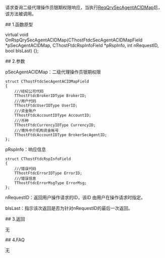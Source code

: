<p>请求查询二级代理操作员银期权限响应，当执行<a href="../../CTHOSTFTDCTRADERSPI/REQQRYSECAGENTACIDMAP/">ReqQrySecAgentACIDMap</a>后，该方法被调用。</p>
<span class="anchor" id="225d23fa-7eb5-49c2-a854-a2e65c3e7f00"></span>
## 1.函数原型
<p>virtual void OnRspQrySecAgentACIDMap(CThostFtdcSecAgentACIDMapField *pSecAgentACIDMap, CThostFtdcRspInfoField *pRspInfo, int nRequestID, bool bIsLast) {};</p>
<span class="anchor" id="851544ff-0525-4cf5-bb73-3b2509141e7f"></span>
## 2.参数
<p>pSecAgentACIDMap：二级代理操作员银期权限</p>
<pre><code>struct CThostFtdcSecAgentACIDMapField
{
    ///经纪公司代码
    TThostFtdcBrokerIDType BrokerID;
    ///用户代码
    TThostFtdcUserIDType UserID;
    ///资金账户
    TThostFtdcAccountIDType AccountID;
    ///币种
    TThostFtdcCurrencyIDType CurrencyID;
    ///境外中介机构资金帐号
    TThostFtdcAccountIDType BrokerSecAgentID;
};
</code></pre>
<p>pRspInfo：响应信息</p>
<pre><code>struct CThostFtdcRspInfoField
{
    ///错误代码
    TThostFtdcErrorIDType ErrorID;
    ///错误信息
    TThostFtdcErrorMsgType ErrorMsg;
};
</code></pre>
<p>nRequestID：返回用户操作请求的ID，该ID 由用户在操作请求时指定。</p>
<p>bIsLast：指示该次返回是否为针对nRequestID的最后一次返回。</p>
<span class="anchor" id="f7dce50e-a498-402d-910d-71c58ed035a8"></span>
## 3.返回
<p>无</p>
<span class="anchor" id="ce5cdfd5-3eb2-42d4-910e-53e48f70129c"></span>
## 4.FAQ
<p>无</p>
